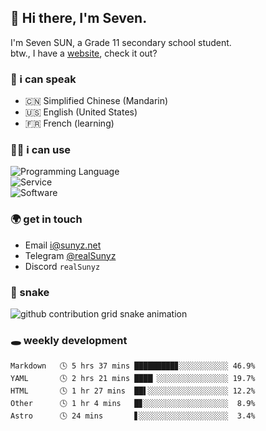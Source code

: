 <!-- DO NOT FORGET TO PULL BEFORE PUSHING -->
## 👋 Hi there, I'm Seven.

I'm Seven SUN, a Grade 11 secondary school student.  
btw., I have a [website](https://sunyz.net), check it out?

### 💬 i can speak

* 🇨🇳 Simplified Chinese (Mandarin)  
* 🇺🇸 English (United States)  
* 🇫🇷 French (learning)

### 👩‍💻 i can use

![Programming Language](https://skillicons.dev/icons?i=cpp,html,python,nodejs,nextjs,tailwind,bash,latex,md)  
![Service](https://skillicons.dev/icons?i=docker,git,nginx,cloudflare,workers,github,linux,vercel,mysql)  
![Software](https://skillicons.dev/icons?i=ai,pr,ps,xd,figma,vim,vscode,pycharm,clion)

### 🌍 get in touch

* Email <i@sunyz.net>
* Telegram [@realSunyz](https://t.me/realSunyz)
* Discord `realSunyz`

### 🐍 snake
<picture>
  <source media="(prefers-color-scheme: dark)" srcset="https://raw.githubusercontent.com/realSunyz/realSunyz/main/snake/snake-dark.svg" />
  <source media="(prefers-color-scheme: light)" srcset="https://raw.githubusercontent.com/realSunyz/realSunyz/main/snake/snake.svg" />
  <img alt="github contribution grid snake animation" src="github-snake.svg" />
</picture>

### 🕳️ weekly development
<!-- waka-box start -->
```text
Markdown   🕓 5 hrs 37 mins █████████▊░░░░░░░░░░░ 46.9%
YAML       🕓 2 hrs 21 mins ████▏░░░░░░░░░░░░░░░░ 19.7%
HTML       🕓 1 hr 27 mins  ██▌░░░░░░░░░░░░░░░░░░ 12.2%
Other      🕓 1 hr 4 mins   █▊░░░░░░░░░░░░░░░░░░░  8.9%
Astro      🕓 24 mins       ▋░░░░░░░░░░░░░░░░░░░░  3.4%
```
<!-- Powered by https://github.com/realSunyz/waka-box-go . -->
<!-- waka-box end -->